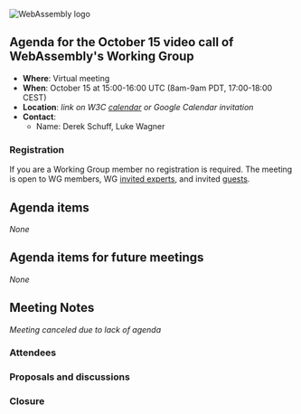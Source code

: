 ![WebAssembly logo](/images/WebAssembly.png)

## Agenda for the October 15 video call of WebAssembly's Working Group

- **Where**: Virtual meeting
- **When**: October 15 at 15:00-16:00 UTC (8am-9am PDT, 17:00-18:00 CEST)
- **Location**: *link on W3C [calendar](https://www.w3.org/groups/wg/wasm/calendar/) or Google Calendar invitation*
- **Contact**:
    - Name: Derek Schuff, Luke Wagner

### Registration

If you are a Working Group member no registration is required.
The meeting is open to WG members, WG [invited experts](https://www.w3.org/policies/process/#invited-expert-wg),
and invited [guests](https://www.w3.org/policies/process/#GeneralMeetings).

## Agenda items

*None*

## Agenda items for future meetings

*None*

## Meeting Notes

*Meeting canceled due to lack of agenda*

### Attendees

### Proposals and discussions

### Closure
